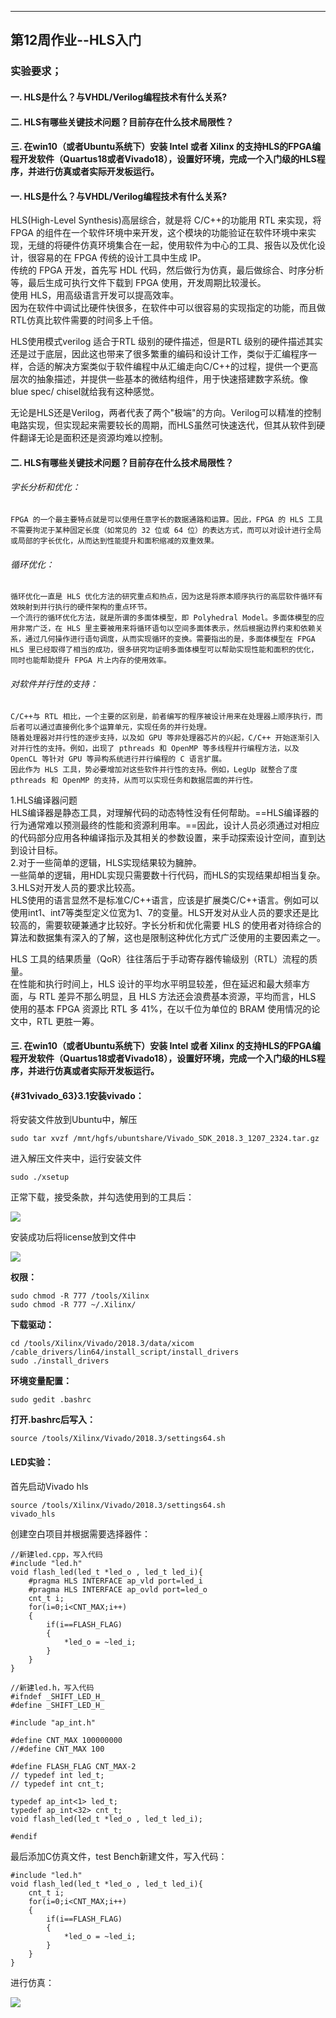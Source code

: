 

---
第12周作业--HLS入门
-----------------------

### 实验要求；

#### 一. HLS是什么？与VHDL/Verilog编程技术有什么关系?

#### 二. HLS有哪些关键技术问题？目前存在什么技术局限性？

#### 三. 在win10（或者Ubuntu系统下）安装 Intel 或者 Xilinx 的支持HLS的FPGA编程开发软件（Quartus18或者Vivado18），设置好环境，完成一个入门级的HLS程序，并进行仿真或者实际开发板运行。

#### 一. HLS是什么？与VHDL/Verilog编程技术有什么关系?

HLS(High-Level Synthesis)高层综合，就是将 C/C++的功能用 RTL 来实现，将 FPGA 的组件在一个软件环境中来开发，这个模块的功能验证在软件环境中来实现，无缝的将硬件仿真环境集合在一起，使用软件为中心的工具、报告以及优化设计，很容易的在 FPGA 传统的设计工具中生成 IP。  
传统的 FPGA 开发，首先写 HDL 代码，然后做行为仿真，最后做综合、时序分析等，最后生成可执行文件下载到 FPGA 使用，开发周期比较漫长。  
使用 HLS，用高级语言开发可以提高效率。  
因为在软件中调试比硬件快很多，在软件中可以很容易的实现指定的功能，而且做 RTL仿真比软件需要的时间多上千倍。

HLS使用模式verilog 适合于RTL 级别的硬件描述，但是RTL 级别的硬件描述其实还是过于底层，因此这也带来了很多繁重的编码和设计工作，类似于汇编程序一样，合适的解决方案类似于软件编程中从汇编走向C/C++的过程，提供一个更高层次的抽象描述，并提供一些基本的微结构组件，用于快速搭建数字系统。像blue spec/ chisel就给我有这种感觉。

无论是HLS还是Verilog，两者代表了两个"极端"的方向。Verilog可以精准的控制电路实现，但实现起来需要较长的周期，而HLS虽然可快速迭代，但其从软件到硬件翻译无论是面积还是资源均难以控制。

#### 二. HLS有哪些关键技术问题？目前存在什么技术局限性？

###### 字长分析和优化：

    FPGA 的一个最主要特点就是可以使用任意字长的数据通路和运算。因此，FPGA 的 HLS 工具不需要拘泥于某种固定长度（如常见的 32 位或 64 位）的表达方式，而可以对设计进行全局或局部的字长优化，从而达到性能提升和面积缩减的双重效果。

###### 循环优化：

    循环优化一直是 HLS 优化方法的研究重点和热点，因为这是将原本顺序执行的高层软件循环有效映射到并行执行的硬件架构的重点环节。
    一个流行的循环优化方法，就是所谓的多面体模型，即 Polyhedral Model。多面体模型的应用非常广泛，在 HLS 里主要被用来将循环语句以空间多面体表示，然后根据边界约束和依赖关系，通过几何操作进行语句调度，从而实现循环的变换。需要指出的是，多面体模型在 FPGA HLS 里已经取得了相当的成功，很多研究均证明多面体模型可以帮助实现性能和面积的优化，同时也能帮助提升 FPGA 片上内存的使用效率。

###### 对软件并行性的支持：

    C/C++与 RTL 相比，一个主要的区别是，前者编写的程序被设计用来在处理器上顺序执行，而后者可以通过直接例化多个运算单元，实现任务的并行处理。
    随着处理器对并行性的逐步支持，以及如 GPU 等非处理器芯片的兴起，C/C++ 开始逐渐引入对并行性的支持。例如，出现了 pthreads 和 OpenMP 等多线程并行编程方法，以及 OpenCL 等针对 GPU 等异构系统进行并行编程的 C 语言扩展。
    因此作为 HLS 工具，势必要增加对这些软件并行性的支持。例如，LegUp 就整合了度 pthreads 和 OpenMP 的支持，从而可以实现任务和数据层面的并行性。

1.HLS编译器问题  
HLS编译器是静态工具，对理解代码的动态特性没有任何帮助。==HLS编译器的行为通常难以预测最终的性能和资源利用率。==因此，设计人员必须通过对相应的代码部分应用各种编译指示及其相关的参数设置，来手动探索设计空间，直到达到设计目标。  
2.对于一些简单的逻辑，HLS实现结果较为臃肿。  
一些简单的逻辑，用HDL实现只需要数十行代码，而HLS的实现结果却相当复杂。  
3.HLS对开发人员的要求比较高。  
HLS使用的语言显然不是标准C/C++语言，应该是扩展类C/C++语言。例如可以使用int1、int7等类型定义位宽为1、7的变量。HLS开发对从业人员的要求还是比较高的，需要软硬兼通才比较好。字长分析和优化需要 HLS 的使用者对待综合的算法和数据集有深入的了解，这也是限制这种优化方式广泛使用的主要因素之一。

HLS 工具的结果质量（QoR）往往落后于手动寄存器传输级别（RTL）流程的质量。  
在性能和执行时间上，HLS 设计的平均水平明显较差，但在延迟和最大频率方面，与 RTL 差异不那么明显，且 HLS 方法还会浪费基本资源，平均而言，HLS 使用的基本 FPGA 资源比 RTL 多 41%，在以千位为单位的 BRAM 使用情况的论文中，RTL 更胜一筹。

#### 三. 在win10（或者Ubuntu系统下）安装 Intel 或者 Xilinx 的支持HLS的FPGA编程开发软件（Quartus18或者Vivado18），设置好环境，完成一个入门级的HLS程序，并进行仿真或者实际开发板运行。

#### {#31vivado_63}3.1安装vivado：

将安装文件放到Ubuntu中，解压

    sudo tar xvzf /mnt/hgfs/ubuntshare/Vivado_SDK_2018.3_1207_2324.tar.gz

进入解压文件夹中，运行安装文件

    sudo ./xsetup

正常下载，接受条款，并勾选使用到的工具后：

![](./images/1718460593271.png)

安装成功后将license放到文件中

![](./images/1718460593563.png)

**权限：**

    sudo chmod -R 777 /tools/Xilinx 
    sudo chmod -R 777 ~/.Xilinx/

**下载驱动：**

    cd /tools/Xilinx/Vivado/2018.3/data/xicom
    /cable_drivers/lin64/install_script/install_drivers
    sudo ./install_drivers 

**环境变量配置：**

    sudo gedit .bashrc

**打开.bashrc后写入：**

    source /tools/Xilinx/Vivado/2018.3/settings64.sh

#### LED实验：

首先启动Vivado hls

    source /tools/Xilinx/Vivado/2018.3/settings64.sh
    vivado_hls

创建空白项目并根据需要选择器件：

    //新建led.cpp，写入代码
    #include "led.h"
    void flash_led(led_t *led_o , led_t led_i){
    	#pragma HLS INTERFACE ap_vld port=led_i
    	#pragma HLS INTERFACE ap_ovld port=led_o
    	cnt_t i;
    	for(i=0;i<CNT_MAX;i++)
    	{
    		if(i==FLASH_FLAG)
    		{
    			*led_o = ~led_i;
    		}
    	}
    }

    //新建led.h，写入代码
    #ifndef _SHIFT_LED_H_
    #define _SHIFT_LED_H_

    #include "ap_int.h"

    #define CNT_MAX 100000000
    //#define CNT_MAX 100

    #define FLASH_FLAG CNT_MAX-2
    // typedef int led_t;
    // typedef int cnt_t;

    typedef ap_int<1> led_t;
    typedef ap_int<32> cnt_t;
    void flash_led(led_t *led_o , led_t led_i);

    #endif

最后添加C仿真文件，test Bench新建文件，写入代码：

    #include "led.h"
    void flash_led(led_t *led_o , led_t led_i){
    	cnt_t i;
    	for(i=0;i<CNT_MAX;i++)
    	{
    		if(i==FLASH_FLAG)
    		{
    			*led_o = ~led_i;
    		}
    	}
    }

进行仿真：

![](./images/1718460593817.png)

